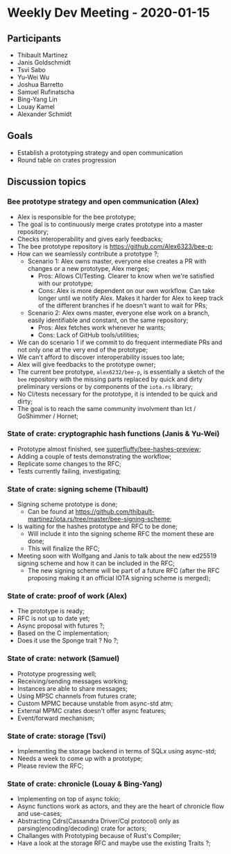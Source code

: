 # Weekly Dev Meeting - 2020-01-15

## Participants

- Thibault Martinez
- Janis Goldschmidt
- Tsvi Sabo
- Yu-Wei Wu
- Joshua Barretto
- Samuel Rufinatscha
- Bing-Yang Lin
- Louay Kamel
- Alexander Schmidt

## Goals

- Establish a prototyping strategy and open communication
- Round table on crates progression

## Discussion topics

### Bee prototype strategy and open communication (Alex)

+ Alex is responsible for the bee prototype;
+ The goal is to continuously merge crates prototype into a master repository;
+ Checks interoperability and gives early feedbacks;
+ The bee prototype repository is https://github.com/Alex6323/bee-p;
+ How can we seamlessly contribute a prototype ?;
     + Scenario 1: Alex owns master, everyone else creates a PR with changes or a new prototype, Alex merges;
         + Pros: Allows CI/Testing. Clearer to know when we're satisfied with our prototype;
         + Cons: Alex is more dependent on our own workflow. Can take longer until we notify Alex. Makes it harder for Alex to keep track of
           the different branches if he doesn't want to wait for PRs;
     + Scenario 2: Alex owns master, everyone else work on a branch, easily identifiable and constant, on the same repository;
         + Pros: Alex fetches work whenever he wants;
         + Cons: Lack of GitHub tools/utilities;
+ We can do scenario 1 if we commit to do frequent intermediate PRs and not only one at the very end of the prototype;
+ We can't afford to discover interoperability issues too late;
+ Alex will give feedbacks to the prototype owner;
+ The current bee prototype, `alex6232/bee-p`, is essentially a sketch of the `bee` repository with the missing
  parts replaced by quick and dirty preliminary versions or by components of the `iota.rs` library;
+ No CI/tests necessary for the prototype, it is intended to be quick and dirty;
+ The goal is to reach the same community involvment than Ict / GoShimmer / Hornet;

### State of crate: cryptographic hash functions (Janis & Yu-Wei)

+ Prototype almost finished, see [superfluffy/bee-hashes-preview](https://github.com/superfluffy/bee-hashes-preview);
+ Adding a couple of tests demonstrating the workflow;
+ Replicate some changes to the RFC;
+ Tests currently failing, investigating;

### State of crate: signing scheme (Thibault)

+ Signing scheme prototype is done;
    + Can be found at https://github.com/thibault-martinez/iota.rs/tree/master/bee-signing-scheme;
+ Is waiting for the hashes prototype and RFC to be done;
    + Will include it into the signing scheme RFC the moment these are done;
    + This will finalize the RFC;
+ Meeting soon with Wolfgang and Janis to talk about the new ed25519 signing scheme and how it can be included in
  the RFC;
    + The new signing scheme will be part of a future RFC (after the RFC proposing making it an official IOTA signing
      scheme is merged);

### State of crate: proof of work (Alex)

+ The prototype is ready;
+ RFC is not up to date yet;
+ Async proposal with futures ?;
+ Based on the C implementation;
+ Does it use the Sponge trait ? No ?;

### State of crate: network (Samuel)

+ Prototype progressing well;
+ Receiving/sending messages working;
+ Instances are able to share messages;
+ Using MPSC channels from futures crate;
+ Custom MPMC because unstable from async-std atm;
+ External MPMC crates doesn't offer async features;
+ Event/forward mechanism;

### State of crate: storage (Tsvi)

+ Implementing the storage backend in terms of SQLx using async-std;
+ Needs a week to come up with a prototype;
+ Please review the RFC;

### State of crate: chronicle (Louay & Bing-Yang)

+ Implementing on top of async tokio;
+ Async functions work as actors, and they are the heart of chronicle flow and use-cases;
+ Abstracting Cdrs(Cassandra Driver/Cql protocol) only as parsing(encoding/decoding) crate for actors;
+ Challanges with Prototyping because of Rust's Compiler;
+ Have a look at the storage RFC and maybe use the existing Traits ?;

